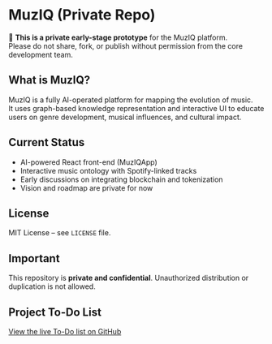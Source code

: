 # MuzIQ (Private Repo)

🚧 **This is a private early-stage prototype** for the MuzIQ platform.  
Please do not share, fork, or publish without permission from the core development team.

## What is MuzIQ?
MuzIQ is a fully AI-operated platform for mapping the evolution of music.  
It uses graph-based knowledge representation and interactive UI to educate users on genre development, musical influences, and cultural impact.

## Current Status
- AI-powered React front-end (MuzIQApp)
- Interactive music ontology with Spotify-linked tracks
- Early discussions on integrating blockchain and tokenization
- Vision and roadmap are private for now

## License
MIT License – see `LICENSE` file.

## Important
This repository is **private and confidential**. Unauthorized distribution or duplication is not allowed.
## Project To-Do List
[View the live To-Do list on GitHub](https://github.com/muziq-agent/music-evolution-app/blob/main/TODO.md)
